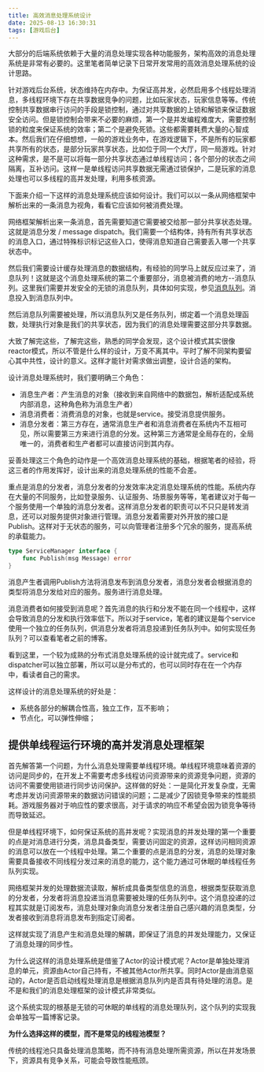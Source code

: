 ```yaml
---
title: 高效消息处理系统设计
date: 2025-08-13 16:30:31
tags: [游戏后台]
---
```


大部分的后端系统依赖于大量的消息处理实现各种功能服务，架构高效的消息处理系统是非常有必要的。这里笔者简单记录下日常开发常用的高效消息处理系统的设计思路。

针对游戏后台系统，状态维持在内存中。为保证高并发，必然启用多个线程处理消息，多线程环境下存在共享数据竞争的问题，比如玩家状态，玩家信息等等。传统控制共享数据串行访问的手段是锁控制，通过对共享数据的上锁和解锁来保证数据安全访问。但是锁控制会带来不必要的麻烦，第一个是并发编程难度大，需要控制锁的粒度来保证系统的效率；第二个是避免死锁。这些都需要耗费大量的心智成本。然后我们在仔细想想，一般的游戏业务中，在游戏逻辑下，不是所有的玩家都共享所有的状态，是部分玩家共享状态，比如位于同一个大厅，同一局游戏。针对这种需求，是不是可以将每一部分共享状态通过单线程访问；各个部分的状态之间隔离，互补访问。这样一是单线程访问共享数据无需通过锁保护，二是玩家的消息处理也可以多线程的高并发处理，利用多核资源。

下面来介绍一下这样的消息处理系统应该如何设计。我们可以以一条从网络框架中解析出来的一条消息为视角，看看它应该如何被消费处理。

网络框架解析出来一条消息，首先需要知道它需要被交给那一部分共享状态处理。这就是消息分发 / message dispatch。我们需要一个结构体，持有所有共享状态的消息入口，通过特殊标识标记这些入口，使得消息知道自己需要丢入哪一个共享状态中。

然后我们需要设计缓存处理消息的数据结构，有经验的同学马上就反应过来了，消息队列！这就是这个消息处理系统的第二个重要部分，消息被消费的地方--消息队列。这里我们需要并发安全的无锁的消息队列，具体如何实现，参见[消息队列](https://smallcjy.github.io/posts/%E5%86%85%E5%AD%98%E7%BA%A7%E4%BB%BB%E5%8A%A1%E9%98%9F%E5%88%97%E8%AE%BE%E8%AE%A1%E4%B8%8E%E5%AE%9E%E7%8E%B0/)。消息投入到消息队列中。

然后消息队列需要被处理，所以消息队列又是任务队列，绑定着一个消息处理函数，处理执行对象是我们的共享状态，因为我们的消息处理需要这部分共享数据。

大致了解完这些，了解完这些，熟悉的同学会发现，这个设计模式其实很像reactor模式，所以不管是什么样的设计，万变不离其中。平时了解不同架构要留心其中共性，设计的意义。这样才能针对需求做出调整，设计合适的架构。

设计消息处理系统时，我们要明确三个角色：
- 消息生产者：产生消息的对象（接收到来自网络中的数据包，解析适配成系统内部消息，这种角色称为消息生产者）
- 消息消费者：消费消息的对象，也就是service。接受消息提供服务。
- 消息分发者：第三方存在，通常消息生产者和消息消费者在系统内不互相可见，所以需要第三方来进行消息的分发。这种第三方通常是全局存在的，全局唯一的，消费者和生产者都可以直接访问到其内存。

妥善处理这三个角色的动作是一个高效消息处理系统的基础，根据笔者的经验，将这三者的作用发挥好，设计出来的消息处理系统的性能不会差。

重点是消息的分发者，消息分发者的分发效率决定消息处理系统的性能。系统内存在大量的不同服务，比如登录服务、认证服务、场景服务等等，笔者建议对于每一个服务使用一个单独的消息分发者。这样消息分发者的职责可以不只只是转发消息，还可以对服务提供对象进行管理。消息分发着需要对外开放的接口是Publish。这样对于无状态的服务，可以向管理者注册多个冗余的服务，提高系统的承载能力。

```go
type ServiceManager interface {
    func Publish(msg Message) error
}
```

消息产生者调用Publish方法将消息发布到消息分发者，消息分发者会根据消息的类型将消息分发给对应的服务。服务进行消息处理。

消息消费者如何接受到消息呢？首先消息的执行和分发不能在同一个线程中，这样会导致消息的分发和执行效率低下。所以对于service，笔者的建议是每个service使用一个独立的任务队列，供消息分发者将消息投递到任务队列中。如何实现任务队列？可以查看笔者之前的博客。

看到这里，一个较为成熟的分布式消息处理系统的设计就完成了。service和dispatcher可以独立部署，所以可以是分布式的，也可以同时存在在一个内存中，看读者自己的需求。

这样设计的消息处理系统的好处是：
- 系统各部分的解耦合性高，独立工作，互不影响；
- 节点化，可以弹性伸缩；

## 提供单线程运行环境的高并发消息处理框架

首先解答第一个问题，为什么消息处理需要单线程环境。单线程环境意味着资源的访问是同步的，在开发上不需要考虑多线程访问资源带来的资源竞争问题，资源的访问不需要使用锁进行同步访问保护。这样做的好处：一是简化开发复杂度，无需考虑并发访问资源带来的数据访问错误的问题；二是减少了因锁竞争带来的性能损耗。游戏服务器对于响应性的要求很高，对于请求的响应不希望会因为锁竞争等待而导致延迟。

但是单线程环境下，如何保证系统的高并发呢？实现消息的并发处理的第一个重要的点是对消息进行分类，消息具备类型，需要访问固定的资源，这样访问相同资源的消息可以放在一个线程中处理。第二个重要的点是消息的分发，消息的处理对象需要具备接收不同线程分发过来的消息的能力，这个能力通过可休眠的单线程任务队列实现。

网络框架并发的处理数据流读取，解析成具备类型信息的消息，根据类型获取消息的分发者，分发者将消息投递当消息需要被处理的任务队列中。这个消息投递的过程其实就是订阅发布，消息处理对象向消息分发者注册自己感兴趣的消息类型，分发者接收到消息将消息发布到指定订阅者。

这样就实现了消息产生和消息处理的解耦，即保证了消息的并发处理能力，又保证了消息处理的同步性。

为什么说这样的消息处理系统是借鉴了Actor的设计模式呢？Actor是单独处理消息的单元，资源由Actor自己持有，不被其他Actor所共享。同时Actor是由消息驱动的，Actor是否启动线程处理消息是根据消息队列内是否具有待处理的消息。是不是和我们的消息处理框架的设计模式非常类似。

这个系统实现的根基是无锁的可休眠的单线程的消息处理队列，这个队列的实现我会单独写一篇博客记录。

**为什么选择这样的模型，而不是常见的线程池模型？**

传统的线程池只具备处理消息策略，而不持有消息处理所需资源，所以在并发场景下，资源具有竞争关系，可能会导致性能瓶颈。

